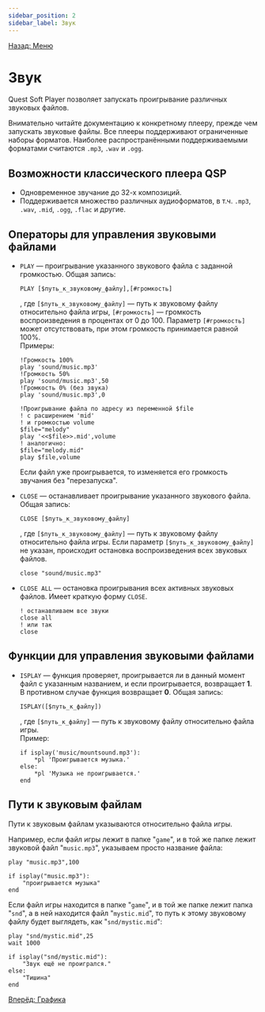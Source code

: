 ```yaml
---
sidebar_position: 2
sidebar_label: Звук
---
```

[Назад: Меню](menu)

# Звук

Quest Soft Player позволяет запускать проигрывание различных звуковых файлов.

Внимательно читайте документацию к конкретному плееру, прежде чем запускать звуковые файлы. Все плееры поддерживают ограниченные наборы форматов. Наиболее распространёнными поддерживаемыми форматами считаются `.mp3`, `.wav` и `.ogg`.

## Возможности классического плеера QSP

* Одновременное звучание до 32-х композиций.
* Поддерживается множество различных аудиоформатов, в т.ч. `.mp3`, `.wav`, `.mid`, `.ogg`, `.flac` и другие.

## Операторы для управления звуковыми файлами

* `PLAY` — проигрывание указанного звукового файла с заданной громкостью. Общая запись:
    ```qsp
    PLAY [$путь_к_звуковому_файлу],[#громкость]
    ```
    , где `[$путь_к_звуковому_файлу]` — путь к звуковому файлу относительно файла игры, `[#громкость]` — громкость воспроизведения в процентах от 0 до 100. Параметр `[#громкость]` может отсутствовать, при этом громкость принимается равной 100%.\
    Примеры:
    ```qsp
    !Громкость 100%
    play 'sound/music.mp3'
    !Громкость 50%
    play 'sound/music.mp3',50
    !Громкость 0% (без звука)
    play 'sound/music.mp3',0

    !Проигрывание файла по адресу из переменной $file
    ! с расширением 'mid'
    ! и громкостью volume
    $file="melody"
    play '<<$file>>.mid',volume
    ! аналогично:
    $file="melody.mid"
    play $file,volume
    ```
    Если файл уже проигрывается, то изменяется его громкость звучания без "перезапуска".

* `CLOSE` — останавливает проигрывание указанного звукового файла. Общая запись:
    ```qsp
    CLOSE [$путь_к_звуковому_файлу]
    ```
    , где `[$путь_к_звуковому_файлу]` — путь к звуковому файлу относительно файла игры. Если параметр `[$путь_к_звуковому_файлу]` не указан, происходит остановка воспроизведения всех звуковых файлов.
    ```qsp
    close "sound/music.mp3"
    ```

* `CLOSE ALL` — остановка проигрывания всех активных звуковых файлов. Имеет краткую форму `CLOSE`.
    ```qsp
    ! останавливаем все звуки
    close all
    ! или так
    close
    ```

## Функции для управления звуковыми файлами

* `ISPLAY` — функция проверяет, проигрывается ли в данный момент файл с указанным названием, и если проигрывается, возвращает **1**. В противном случае функция возвращает **0**. Общая запись:
    ```qsp
    ISPLAY([$путь_к_файлу])
    ```
    , где `[$путь_к_файлу]` — путь к звуковому файлу относительно файла игры.\
    Пример:
    ```qsp
    if isplay('music/mountsound.mp3'):
        *pl 'Проигрывается музыка.'
    else:
        *pl 'Музыка не проигрывается.'
    end
    ```

## Пути к звуковым файлам

Пути к звуковым файлам указываются относительно файла игры.

Например, если файл игры лежит в папке "`game`", и в той же папке лежит звуковой файл "`music.mp3`", указываем просто название файла:

```qsp
play "music.mp3",100

if isplay("music.mp3"):
    "проигрывается музыка"
end
```

Если файл игры находится в папке "`game`", и в той же папке лежит папка "`snd`", а в ней находится файл "`mystic.mid`", то путь к этому звуковому файлу будет выглядеть, как "`snd/mystic.mid`":

```qsp
play "snd/mystic.mid",25
wait 1000

if isplay("snd/mystic.mid"):
    "Звук ещё не проигрался."
else:
    "Тишина"
end
```

[Вперёд: Графика](graphics)
